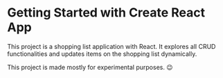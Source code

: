 # Getting Started with Create React App

This project is a shopping list application with React. It explores all CRUD functionalities and updates items on the shopping list dynamically.

This project is made mostly for experimental purposes. 😉
